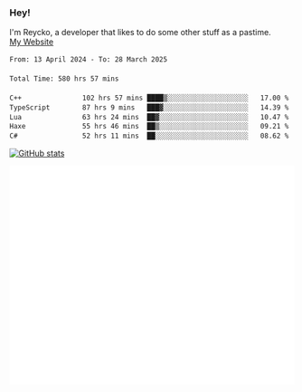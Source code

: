 ### Hey!
I'm Reycko, a developer that likes to do some other stuff as a pastime.  
[My Website](https://reycko.root.sx)

<!--START_SECTION:wakasection-->

```txt
From: 13 April 2024 - To: 28 March 2025

Total Time: 580 hrs 57 mins

C++               102 hrs 57 mins ████▒░░░░░░░░░░░░░░░░░░░░   17.00 %
TypeScript        87 hrs 9 mins   ███▓░░░░░░░░░░░░░░░░░░░░░   14.39 %
Lua               63 hrs 24 mins  ██▓░░░░░░░░░░░░░░░░░░░░░░   10.47 %
Haxe              55 hrs 46 mins  ██▒░░░░░░░░░░░░░░░░░░░░░░   09.21 %
C#                52 hrs 11 mins  ██░░░░░░░░░░░░░░░░░░░░░░░   08.62 %
```

<!--END_SECTION:wakasection-->

[![GitHub stats](https://github-readme-stats.vercel.app/api?username=Reycko&show_icons=true&theme=dark&hide_title=true&count_private=true)](https://github.com/anuraghazra/github-readme-stats)

![Metrics](/github-metrics.svg)
